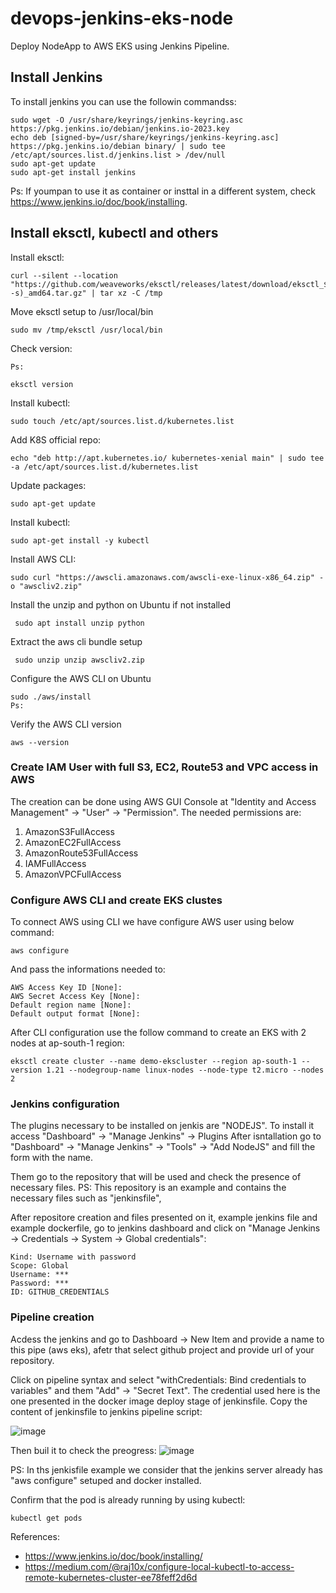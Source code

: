 # devops-jenkins-eks-node

Deploy NodeApp to AWS EKS using Jenkins Pipeline.

## Install Jenkins

To install jenkins you can use the followin commandss:
```
sudo wget -O /usr/share/keyrings/jenkins-keyring.asc https://pkg.jenkins.io/debian/jenkins.io-2023.key
echo deb [signed-by=/usr/share/keyrings/jenkins-keyring.asc] https://pkg.jenkins.io/debian binary/ | sudo tee /etc/apt/sources.list.d/jenkins.list > /dev/null
sudo apt-get update
sudo apt-get install jenkins
```

Ps: If youmpan to use it as container or insttal in a different system, check https://www.jenkins.io/doc/book/installing.

## Install eksctl, kubectl and others

Install eksctl:
```
curl --silent --location "https://github.com/weaveworks/eksctl/releases/latest/download/eksctl_$(uname -s)_amd64.tar.gz" | tar xz -C /tmp
```

Move eksctl setup to /usr/local/bin
```
sudo mv /tmp/eksctl /usr/local/bin 
```

Check version:
```
Ps: 

eksctl version
```

Install kubectl:
```
sudo touch /etc/apt/sources.list.d/kubernetes.list 
```

Add K8S official repo:
```
echo "deb http://apt.kubernetes.io/ kubernetes-xenial main" | sudo tee -a /etc/apt/sources.list.d/kubernetes.list
```

Update packages:
```
sudo apt-get update
```

Install kubectl:
```
sudo apt-get install -y kubectl
```

Install AWS CLI:
```
sudo curl "https://awscli.amazonaws.com/awscli-exe-linux-x86_64.zip" -o "awscliv2.zip"
```

Install the unzip and python on Ubuntu if not installed
```
 sudo apt install unzip python
```

Extract the aws cli bundle setup
```
 sudo unzip unzip awscliv2.zip
```

Configure the AWS CLI on Ubuntu
```
sudo ./aws/install
Ps: 

```

Verify the AWS CLI version
```
aws --version
```

### Create IAM User with full S3, EC2, Route53 and VPC access in AWS

The creation can be done using AWS GUI Console at "Identity and Access Management" -> "User" -> "Permission". The needed permissions are:

1. AmazonS3FullAccess 
2. AmazonEC2FullAccess 
3. AmazonRoute53FullAccess 
4. IAMFullAccess 
5. AmazonVPCFullAccess

### Configure AWS CLI and create EKS clustes

To connect AWS using CLI we have configure AWS user using below command:
```
aws configure
```

And pass the informations needed to:
```
AWS Access Key ID [None]: 
AWS Secret Access Key [None]: 
Default region name [None]: 
Default output format [None]: 
```

After CLI configuration use the follow command to create an EKS with 2 nodes at ap-south-1 region:
```
eksctl create cluster --name demo-ekscluster --region ap-south-1 --version 1.21 --nodegroup-name linux-nodes --node-type t2.micro --nodes 2
```

### Jenkins configuration

The plugins necessary to be installed on jenkis are "NODEJS". To install it access "Dashboard" -> "Manage Jenkins" -> Plugins
After isntallation go to "Dashboard" -> "Manage Jenkins" -> "Tools" -> "Add NodeJS" and fill the form with the name.

Them go to the repository that will be used and check the presence of necessary files. 
PS: This repository is an example and contains the necessary files such as "jenkinsfile", 

After repositore creation and files presented on it, example jenkins file and example dockerfile, go to jenkins dashboard and click on "Manage Jenkins -> Credentials -> System -> Global credentials":
```
Kind: Username with password
Scope: Global
Username: ***
Password: ***
ID: GITHUB_CREDENTIALS
```

### Pipeline creation
Acdess the jenkins and go to Dashboard -> New Item and provide a name to this pipe (aws eks), afetr that select github project and provide url of your repository.

Click on pipeline syntax and select "withCredentials: Bind credentials to variables" and them "Add" -> "Secret Text". The credential used here is the one presented in the docker image deploy stage of jenkinsfile. Copy the content of jenkinsfile to jenkins pipeline script:

![image](https://github.com/glauberss2007/devops-jenkins-eks-node/assets/22028539/3b023abe-8421-4221-b415-fbb8fd2e104a)

Then buil it to check the preogress:
![image](https://github.com/glauberss2007/devops-jenkins-eks-node/assets/22028539/ff0f3996-1431-4d52-82e4-7af093d7cf54)

PS: In ths jenkisfile example we consider that the jenkins server already has "aws configure" setuped and docker installed.

Confirm that the pod is already running by using kubectl:
```
kubectl get pods
```

References: 
- https://www.jenkins.io/doc/book/installing/
- https://medium.com/@raj10x/configure-local-kubectl-to-access-remote-kubernetes-cluster-ee78feff2d6d



